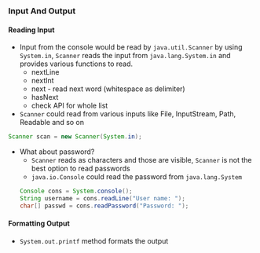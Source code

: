 ### Input And Output
#### Reading Input
* Input from the console would be read by `java.util.Scanner` by using `System.in`, `Scanner` reads the input from `java.lang.System.in` and provides various functions to read.
    * nextLine
    * nextInt
    * next - read next word (whitespace as delimiter)
    * hasNext
    * check API for whole list
* `Scanner` could read from various inputs like File, InputStream, Path, Readable and so on
```java
Scanner scan = new Scanner(System.in);
```
* What about password?
    * `Scanner` reads as characters and those are visible, `Scanner` is not the best option to read passwords
    * `java.io.Console` could read the password from `java.lang.System`
    ```java
    Console cons = System.console();
    String username = cons.readLine("User name: ");
    char[] passwd = cons.readPassword("Password: ");
    ```

#### Formatting Output
* `System.out.printf` method formats the output